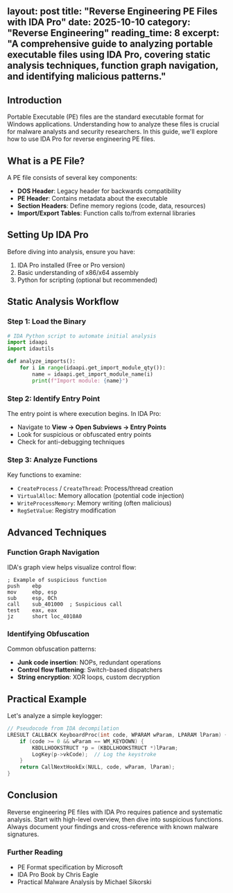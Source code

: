 layout: post
title: "Reverse Engineering PE Files with IDA Pro"
date: 2025-10-10
category: "Reverse Engineering"
reading_time: 8
excerpt: "A comprehensive guide to analyzing portable executable files using IDA Pro, covering static analysis techniques, function graph navigation, and identifying malicious patterns."
---

## Introduction

Portable Executable (PE) files are the standard executable format for Windows applications. Understanding how to analyze these files is crucial for malware analysts and security researchers. In this guide, we'll explore how to use IDA Pro for reverse engineering PE files.

## What is a PE File?

A PE file consists of several key components:

- **DOS Header**: Legacy header for backwards compatibility
- **PE Header**: Contains metadata about the executable
- **Section Headers**: Define memory regions (code, data, resources)
- **Import/Export Tables**: Function calls to/from external libraries

## Setting Up IDA Pro

Before diving into analysis, ensure you have:

1. IDA Pro installed (Free or Pro version)
2. Basic understanding of x86/x64 assembly
3. Python for scripting (optional but recommended)

## Static Analysis Workflow

### Step 1: Load the Binary

```python
# IDA Python script to automate initial analysis
import idaapi
import idautils

def analyze_imports():
    for i in range(idaapi.get_import_module_qty()):
        name = idaapi.get_import_module_name(i)
        print(f"Import module: {name}")
```

### Step 2: Identify Entry Point

The entry point is where execution begins. In IDA Pro:
- Navigate to **View → Open Subviews → Entry Points**
- Look for suspicious or obfuscated entry points
- Check for anti-debugging techniques

### Step 3: Analyze Functions

Key functions to examine:
- `CreateProcess` / `CreateThread`: Process/thread creation
- `VirtualAlloc`: Memory allocation (potential code injection)
- `WriteProcessMemory`: Memory writing (often malicious)
- `RegSetValue`: Registry modification

## Advanced Techniques

### Function Graph Navigation

IDA's graph view helps visualize control flow:

```assembly
; Example of suspicious function
push    ebp
mov     ebp, esp
sub     esp, 0Ch
call    sub_401000  ; Suspicious call
test    eax, eax
jz      short loc_4010A0
```

### Identifying Obfuscation

Common obfuscation patterns:
- **Junk code insertion**: NOPs, redundant operations
- **Control flow flattening**: Switch-based dispatchers
- **String encryption**: XOR loops, custom decryption

## Practical Example

Let's analyze a simple keylogger:

```c
// Pseudocode from IDA decompilation
LRESULT CALLBACK KeyboardProc(int code, WPARAM wParam, LPARAM lParam) {
    if (code >= 0 && wParam == WM_KEYDOWN) {
        KBDLLHOOKSTRUCT *p = (KBDLLHOOKSTRUCT *)lParam;
        LogKey(p->vkCode);  // Log the keystroke
    }
    return CallNextHookEx(NULL, code, wParam, lParam);
}
```

## Conclusion

Reverse engineering PE files with IDA Pro requires patience and systematic analysis. Start with high-level overview, then dive into suspicious functions. Always document your findings and cross-reference with known malware signatures.

### Further Reading

- PE Format specification by Microsoft
- IDA Pro Book by Chris Eagle
- Practical Malware Analysis by Michael Sikorski

